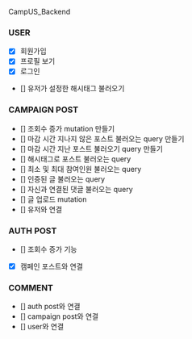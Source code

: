 CampUS_Backend

### USER ###
- [x] 회원가입
- [x] 프로필 보기
- [x] 로그인
- [] 유저가 설정한 해시태그 불러오기

### CAMPAIGN POST ###
- [] 조회수 증가 mutation 만들기
- [] 마감 시간 지나지 않은 포스트 불러오는 query 만들기
- [] 마감 시간 지난 포스트 불러오기 query 만들기
- [] 해시태그로 포스트 불러오는 query
- [] 최소 및 최대 참여인원 불러오는 query
- [] 인증된 글 불러오는 query
- [] 자신과 연결된 댓글 불러오는 query
- [] 글 업로드 mutation 
- [] 유저와 연결

### AUTH POST ###
- [] 조회수 증가 기능
- [x] 캠페인 포스트와 연결

### COMMENT ###
- [] auth post와 연결
- [] campaign post와 연결
- [] user와 연결